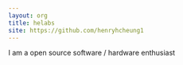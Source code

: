 ```yaml
---
layout: org
title: helabs
site: https://github.com/henryhcheung1
---
```

I am a open source software / hardware enthusiast
